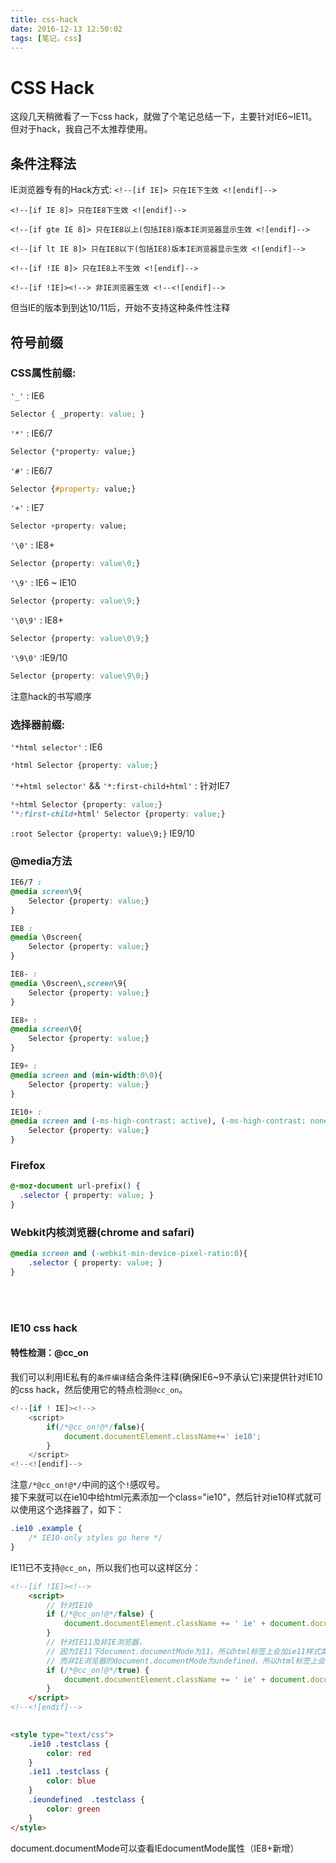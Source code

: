 ```yaml
---
title: css-hack
date: 2016-12-13 12:50:02
tags: [笔记，css]
---
```


# CSS Hack
这段几天稍微看了一下css hack，就做了个笔记总结一下，主要针对IE6~IE11。但对于hack，我自己不太推荐使用。

## 条件注释法
IE浏览器专有的Hack方式:
`<!--[if IE]> 只在IE下生效 <![endif]-->`

`<!--[if IE 8]> 只在IE8下生效 <![endif]-->`

`<!--[if gte IE 8]> 只在IE8以上(包括IE8)版本IE浏览器显示生效 <![endif]-->`

`<!--[if lt IE 8]> 只在IE8以下(包括IE8)版本IE浏览器显示生效 <![endif]-->`

`<!--[if !IE 8]> 只在IE8上不生效 <![endif]-->`

`<!--[if !IE]><!--> 非IE浏览器生效 <!--<![endif]-->`

但当IE的版本到到达10/11后，开始不支持这种条件性注释

<!--more-->
## 符号前缀
### CSS属性前缀:

`'_'` : IE6
```css
Selector { _property: value; }
```
`'*'` : IE6/7
```css
Selector {*property: value;}
```
`'#'` : IE6/7
```css
Selector {#property: value;}
```

`'+'` : IE7
```css
Selector +property: value;
```
`'\0'` : IE8+
```css
Selector {property: value\0;}
```
`'\9'` : IE6 ~ IE10
```css
Selector {property: value\9;}
```
`'\0\9'` : IE8+
```css
Selector {property: value\0\9;}
```

`'\9\0'` :IE9/10
```css
Selector {property: value\9\0;} 
```
注意hack的书写顺序
### 选择器前缀:
`'*html selector'` : IE6
```css
*html Selector {property: value;}
```
`'*+html selector'` && `'*:first-child+html'` : 针对IE7
```css
*+html Selector {property: value;}
'*:first-child+html' Selector {property: value;}
```

`:root Selector {property: value\9;}`    IE9/10


### @media方法

```css
IE6/7 :
@media screen\9{
	Selector {property: value;}
}
```
```css
IE8 :
@media \0screen{
	Selector {property: value;}
} 
```
```css
IE8- :
@media \0screen\,screen\9{
	Selector {property: value;}
} 
```
```css
IE8+ :
@media screen\0{
	Selector {property: value;}
} 
```
```css
IE9+ :
@media screen and (min-width:0\0){
	Selector {property: value;}
}
```
```css
IE10+ :
@media screen and (-ms-high-contrast: active), (-ms-high-contrast: none){
	Selector {property: value;}
}
```

### Firefox
```css
@-moz-document url-prefix() { 
  .selector { property: value; } 
}
```

### Webkit内核浏览器(chrome and safari)
```css
@media screen and (-webkit-min-device-pixel-ratio:0){
	.selector { property: value; }
}
```
<br/><br/>
### IE10 css hack
#### 特性检测：@cc_on
我们可以利用IE私有的`条件编译`结合条件注释(确保IE6~9不承认它)来提供针对IE10的css hack，然后使用它的特点检测`@cc_on`。

```js 
<!--[if ! IE]><!-->
	<script>
		if(/*@cc_on!@*/false){
			document.documentElement.className+=' ie10';
		}
	</script>
<!--<![endif]-->
```
注意`/*@cc_on!@*/`中间的这个`!`感叹号。   
接下来就可以在ie10中给html元素添加一个class="ie10"，然后针对ie10样式就可以使用这个选择器了，如下：

```css
.ie10 .example {
	/* IE10-only styles go here */
}
```
IE11已不支持`@cc_on`，所以我们也可以这样区分：

```html
<!--[if !IE]><!-->
    <script>
        // 针对IE10
        if (/*@cc_on!@*/false) {
            document.documentElement.className += ' ie' + document.documentMode;
        }
        // 针对IE11及非IE浏览器，
        // 因为IE11下document.documentMode为11，所以html标签上会加ie11样式类；
        // 而非IE浏览器的document.documentMode为undefined，所以html标签上会加ieundefined样式类。
        if (/*@cc_on!@*/true) {
            document.documentElement.className += ' ie' + document.documentMode;
        }
    </script>
<!--<![endif]-->
   

<style type="text/css">
    .ie10 .testclass {
        color: red
    }
    .ie11 .testclass {
        color: blue
    }
    .ieundefined  .testclass {
        color: green
    }
</style>
```
document.documentMode可以查看IEdocumentMode属性（IE8+新增）
